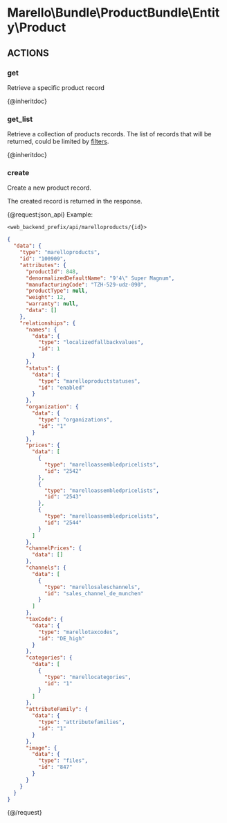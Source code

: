 # Marello\Bundle\ProductBundle\Entity\Product

## ACTIONS  

### get

Retrieve a specific product record

{@inheritdoc}

### get_list

Retrieve a collection of products records.
The list of records that will be returned, could be limited by <a href="https://doc.oroinc.com/api/filters">filters</a>.

{@inheritdoc}

### create

Create a new product record.

The created record is returned in the response.

{@request:json_api}
Example:

`<web_backend_prefix/api/marelloproducts/{id}>`

```JSON
{
  "data": {
    "type": "marelloproducts",
    "id": "100909",
    "attributes": {
      "productId": 848,
      "denormalizedDefaultName": "9'4\" Super Magnum",
      "manufacturingCode": "TZH-529-udz-090",
      "productType": null,
      "weight": 12,
      "warranty": null,
      "data": []
    },
    "relationships": {
      "names": {
        "data": {
          "type": "localizedfallbackvalues",
          "id": 1
        }
      },
      "status": {
        "data": {
          "type": "marelloproductstatuses",
          "id": "enabled"
        }
      },
      "organization": {
        "data": {
          "type": "organizations",
          "id": "1"
        }
      },
      "prices": {
        "data": [
          {
            "type": "marelloassembledpricelists",
            "id": "2542"
          },
          {
            "type": "marelloassembledpricelists",
            "id": "2543"
          },
          {
            "type": "marelloassembledpricelists",
            "id": "2544"
          }
        ]
      },
      "channelPrices": {
        "data": []
      },
      "channels": {
        "data": [
          {
            "type": "marellosaleschannels",
            "id": "sales_channel_de_munchen"
          }
        ]
      },
      "taxCode": {
        "data": {
          "type": "marellotaxcodes",
          "id": "DE_high"
        }
      },
      "categories": {
        "data": [
          {
            "type": "marellocategories",
            "id": "1"
          }
        ]
      },
      "attributeFamily": {
        "data": {
          "type": "attributefamilies",
          "id": "1"
        }
      },      
      "image": {
        "data": {
          "type": "files",
          "id": "847"
        }
      }
    }
  }
}
```
{@/request}
